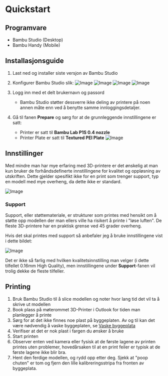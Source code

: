 # Quickstart

## Programvare

* Bambu Studio (Desktop)
* Bambu Handy (Mobile)

## Installasjonsguide

1. Last ned og installer siste versjon av Bambu Studio
2. Konfigurer Bambu Studio slik:
   ![Image](img/Install_Step_1.png)
   ![Image](img/Install_Step_2.png)
   ![Image](img/Install_Step_3.png)
   ![Image](img/Install_Step_4.png)

3. Logg inn med et delt brukernavn og passord
    - Bambu Studio støtter dessverre ikke deling av printere på noen annen måte enn ved å benytte samme innloggingsdetaljer.
4. Gå til fanen **Prepare** og sørg for at de grunnleggende innstillingene er satt:
    - Printer er satt til **Bambu Lab P1S 0.4 nozzle**
    - Printer Plate er satt til **Textured PEI Plate**
      ![Image](img/Default_Settings.png)

## Innstillinger

Med mindre man har mye erfaring med 3D-printere er det ønskelig at man kun bruker de forhåndsdefinerte innstillingene for kvalitet og oppløsning av utskriften. Dette gjelder spesifikt ikke for en print som trenger support, typ en modell med mye overheng, da dette ikke er standard.

![Image](img/Quality_Settings.png)

### Support

Support, eller støttemateriale, er strukturer som printes med hensikt om å støtte opp modellen der man ellers ville ha risikert å printe i "løse luften". De fleste 3D-printere har en praktisk grense ved 45 grader overheng.

Hvis det skal printes med support så anbefaler jeg å bruke innstillingene vist i dette bildet:

![Image](img/Default_Support.png)

Det er ikke så farlig med hvilken kvalitetsinnstilling man velger (i dette tilfellet 0.16mm High Quality), men innstillingene under **Support**-fanen vil trolig dekke de fleste tilfeller.

## Printing

1. Bruk Bambu Studio til å slice modellen og noter hvor lang tid det vil ta å skrive ut modellen
2. Book plass på møterommet 3D-Printer i Outlook for tiden man planlegger å printe
3. Sørg for at det ikke finnes noe plast på byggeplaten. Av og til kan det være nødvendig å vaske byggeplaten, se [Vaske byggeplata](maintenance.md#vaske-byggeplata)
4. Verifiser at det er nok plast i fargen du ønsker å bruke
5. Start printen
6. Observer enten ved kamera eller fysisk at de første lagene av printen printes uten problemer, hovedårsaken til at en print feiler er typisk at de første lagene ikke blir bra.
7. Hent den ferdige modellen, og rydd opp etter deg. Sjekk at "poop chuten" er tom og fjern den lille kalibreringsstripa fra fronten av byggeplata.
